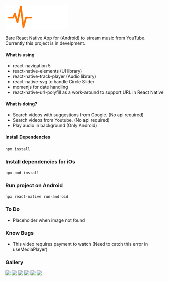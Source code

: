 <div>
    <img src="gallery/logo.png" width=200 />
</div>

Bare React Native App for (Android) to stream music from YouTube. 
Currently this project is in develpment.

#### __What is using__
- react-navigation 5
- react-native-elements (UI library)
- react-native-track-player (Audio library)
- react-native-svg to handle Circle Slider
- momenjs for date handling
- react-native-url-polyfill as a work-around to support URL in React Native

#### __What is doing?__
- Search videos with suggestions from Google. (No api required)
- Search videos from Youtube. (No api required)
- Play audio in background (Only Android)

#### __Install Dependencies__
```npm install```

### __Install dependencies for iOs__
```npx pod-install```

### __Run project on Android__
```npx react-native run-android```

### __To Do__
- Placeholder when image not found

### __Know Bugs__
- This video requires payment to watch (Need to catch this error in useMediaPlayer)

### __Gallery__
<p float="left">
  <img src="gallery/urmusic_01.png" width=250 />
  <img src="gallery/urmusic_02.png" width=250 />
  <img src="gallery/urmusic_03.png" width=250 />
  <img src="gallery/urmusic_04.png" width=250 />
  <img src="gallery/urmusic_05.png" width=250 />
  <img src="gallery/urmusic_06.png" width=250 />
</p>